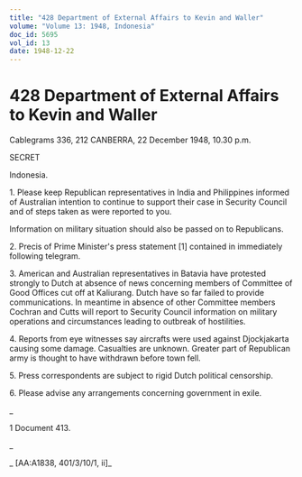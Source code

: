 ```yaml
---
title: "428 Department of External Affairs to Kevin and Waller"
volume: "Volume 13: 1948, Indonesia"
doc_id: 5695
vol_id: 13
date: 1948-12-22
---
```


# 428 Department of External Affairs to Kevin and Waller

Cablegrams 336, 212 CANBERRA, 22 December 1948, 10.30 p.m.

SECRET

Indonesia.

1\. Please keep Republican representatives in India and Philippines informed of Australian intention to continue to support their case in Security Council and of steps taken as were reported to you.

Information on military situation should also be passed on to Republicans.

2\. Precis of Prime Minister's press statement [1] contained in immediately following telegram.

3\. American and Australian representatives in Batavia have protested strongly to Dutch at absence of news concerning members of Committee of Good Offices cut off at Kaliurang. Dutch have so far failed to provide communications. In meantime in absence of other Committee members Cochran and Cutts will report to Security Council information on military operations and circumstances leading to outbreak of hostilities.

4\. Reports from eye witnesses say aircrafts were used against Djockjakarta causing some damage. Casualties are unknown. Greater part of Republican army is thought to have withdrawn before town fell.

5\. Press correspondents are subject to rigid Dutch political censorship.

6\. Please advise any arrangements concerning government in exile.

_

1 Document 413.

_

_ [AA:A1838, 401/3/10/1, ii]_
